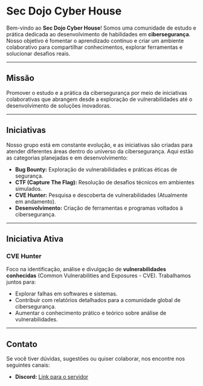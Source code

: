 # **Sec Dojo Cyber House**

Bem-vindo ao **Sec Dojo Cyber House**! Somos uma comunidade de estudo e prática dedicada ao desenvolvimento de habilidades em **cibersegurança**. Nosso objetivo é fomentar o aprendizado contínuo e criar um ambiente colaborativo para compartilhar conhecimentos, explorar ferramentas e solucionar desafios reais.

---

## **Missão**
Promover o estudo e a prática da cibersegurança por meio de iniciativas colaborativas que abrangem desde a exploração de vulnerabilidades até o desenvolvimento de soluções inovadoras.

---

## **Iniciativas**
Nosso grupo está em constante evolução, e as iniciativas são criadas para atender diferentes áreas dentro do universo da cibersegurança. Aqui estão as categorias planejadas e em desenvolvimento:

- **Bug Bounty:** Exploração de vulnerabilidades e práticas éticas de segurança.
- **CTF (Capture The Flag):** Resolução de desafios técnicos em ambientes simulados.
- **CVE Hunter:** Pesquisa e descoberta de vulnerabilidades (Atualmente em andamento).
- **Desenvolvimento:** Criação de ferramentas e programas voltados à cibersegurança.

---

## **Iniciativa Ativa**
### **CVE Hunter**
Foco na identificação, análise e divulgação de **vulnerabilidades conhecidas** (Common Vulnerabilities and Exposures - CVE). Trabalhamos juntos para:
- Explorar falhas em softwares e sistemas.
- Contribuir com relatórios detalhados para a comunidade global de cibersegurança.
- Aumentar o conhecimento prático e teórico sobre análise de vulnerabilidades.

---

## **Contato**
Se você tiver dúvidas, sugestões ou quiser colaborar, nos encontre nos seguintes canais:
- **Discord:** [Link para o servidor](https://discord.gg/xqXHJGan)